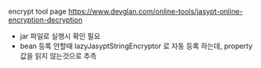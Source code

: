 encrypt tool page
https://www.devglan.com/online-tools/jasypt-online-encryption-decryption

* jar 파일로 실행시 확인 필요
* bean 등록 안할때 lazyJasyptStringEncryptor 로 자동 등록 하는데, property 값을 읽지 않는것으로 추측